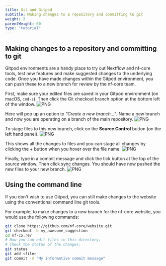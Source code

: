 ```yaml
---
title: Git and Gitpod
subtitle: Making changes to a repository and committing to git
weight: 2
parentWeight: 60
type: "tutorial"
---
```


## Making changes to a repository and committing to git

Gitpod environments are a handy place to try out Nextflow and nf-core tools, test new features and make suggested changes to the underlying code.
Once you have made changes within the Gitpod environment, you can push these to a new branch for review by the nf-core team.

First, make sure your edited files are saved in your Gitpod environment (on macOS, `cmd-s`).
Then click the Git checkout branch option at the bottom left of the window.
![PNG](/images/contributing/gitpod/git.1.png)

Here will pop up an option to _"Create a new branch..."_.
Name a new branch and now you are operating on a branch of the main repository.
![PNG](/images/contributing/gitpod/git.2.png)

To stage files to this new branch, click on the **Source Control** button (on the left hand panel).
![PNG](/images/contributing/gitpod/source.png)

This shows all the changes to files and you can stage all changes by clicking the + button when you hover over the file name.
![PNG](/images/contributing/gitpod/git.3.png)

Finally, type in a commit message and click the tick button at the top of the source window.
Then click sync changes. You should have now pushed the new files to your new branch.
![PNG](/images/contributing/gitpod/git.4.png)

## Using the command line

If you don't wish to use Gitpod, you can still make changes to the website using the conventional command line git tools.

For example, to make changes to a new branch for the nf-core website, you would use the following commands:

```bash
git clone https://github.com/nf-core/website.git
git checkout -b my_awesome_suggestion
cd nf-co.re/
# Now you can edit files in this directory.
# Check the status of the changes:
git status
git add <file>
git commit -m "My informative commit message"
```

